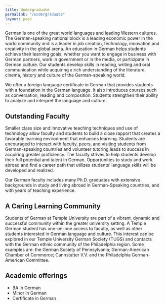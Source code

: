 ```yaml
---
title: Undergraduate
permalink: "/undergraduate"
layout: page
---
```


German is one of the great world languages and leading Western cultures. The German-speaking national block is a leading economic power in the world community and is a leader in job creation, technology, innovation and creativity in the global arena. An education in German helps students achieve their learning goals, whether you want to engage in business with German partners, work in government or in the media, or participate in German culture. Our students develop skills in reading, writing and oral communication while acquiring a rich understanding of the literature, cinema, history and culture of the German-speaking world.

We offer a foreign language certificate in German that provides students with a foundation in the German language. It also introduces courses such as conversation, reading and composition. Students strengthen their ability to analyze and interpret the language and culture.

## Outstanding Faculty

Smaller class size and innovative teaching techniques and use of technology allow faculty and students to build a close rapport that creates a favorable learning environment that enhances learning. Students are encouraged to interact with faculty, peers, and visiting students from German-speaking countries and volunteer tutoring leads to success in  acquiring greater proficiency. The faculty strives to help students develop their full potential and talent in German. Opportunities to study and work abroad and find a career path that utilizes students’ language skills will be developed and realized.

Our German faculty includes many Ph.D. graduates with extensive backgrounds in study and living abroad in German-Speaking countries, and with years of teaching experience.

## A Caring Learning Community

Students of German at Temple University are part of a  vibrant, dynamic and successful community within the  greater university setting. A Temple German student has  one-on-one access to faculty, as well as other students interested in German language and culture. This interest can be explored in our Temple University German Society (TUGS) and contacts with the German ethnic community of the  Philadelphia region. Some examples are: the German Society of Pennsylvania; German-American Chamber of Commerce; Cannstatter V.V. and the Philadelphia German-American Committee.

## Academic offerings

 - BA in German
 - Minor in German
 - Certificate in German
